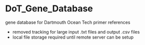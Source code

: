 # DoT_Gene_Database
gene database for Dartmouth Ocean Tech primer references

- removed tracking for large input .txt files and output .csv files
- local file storage required until remote server can be setup
